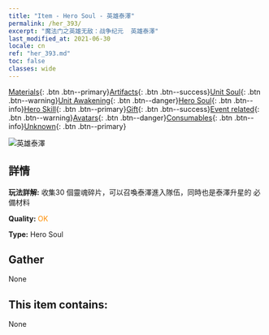 ```yaml
---
title: "Item - Hero Soul - 英雄泰澤"
permalink: /her_393/
excerpt: "魔法门之英雄无敌：战争纪元  英雄泰澤"
last_modified_at: 2021-06-30
locale: cn
ref: "her_393.md"
toc: false
classes: wide
---
```

 [Materials](/ItemsCN/){: .btn .btn--primary}[Artifacts](/ItemsCN/Artifacts/){: .btn .btn--success}[Unit Soul](/ItemsCN/UnitSoul/){: .btn .btn--warning}[Unit Awakening](/ItemsCN/UnitAwakening/){: .btn .btn--danger}[Hero Soul](/ItemsCN/HeroSoul/){: .btn .btn--info}[Hero Skill](/ItemsCN/HeroSkill/){: .btn .btn--primary}[Gift](/ItemsCN/Gift/){: .btn .btn--success}[Event related](/ItemsCN/Events/){: .btn .btn--warning}[Avatars](/ItemsCN/Avatars/){: .btn .btn--danger}[Consumables](/ItemsCN/Consumables/){: .btn .btn--info}[Unknown](/ItemsCN/Unknown/){: .btn .btn--primary}

 ![英雄泰澤](/images/h/h_Tazar.jpg)

## 詳情
 **玩法詳解:** 收集30 個靈魂碎片，可以召喚泰澤進入隊伍，同時也是泰澤升星的 必備材料

 **Quality:** <span style="color: #FF8C00">OK</span>

 **Type:** Hero Soul

## Gather

  None

## This item contains:

  None

